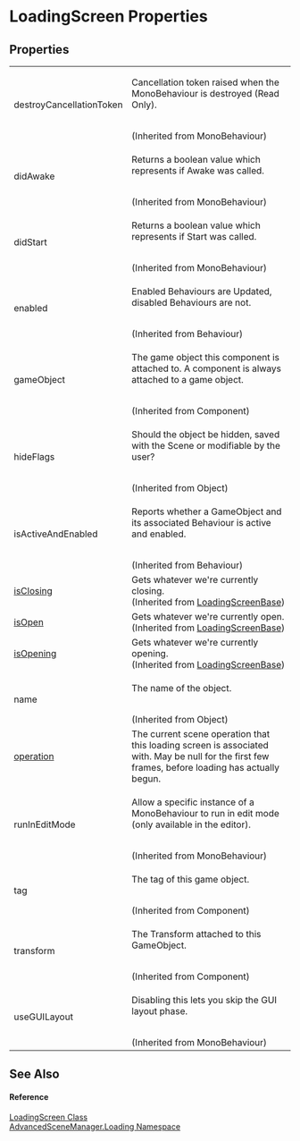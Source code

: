# LoadingScreen Properties




## Properties
<table>
<tr>
<td>destroyCancellationToken</td>
<td><p>Cancellation token raised when the MonoBehaviour is destroyed (Read Only).</p><br />(Inherited from MonoBehaviour)</td></tr>
<tr>
<td>didAwake</td>
<td><p>Returns a boolean value which represents if Awake was called.</p><br />(Inherited from MonoBehaviour)</td></tr>
<tr>
<td>didStart</td>
<td><p>Returns a boolean value which represents if Start was called.</p><br />(Inherited from MonoBehaviour)</td></tr>
<tr>
<td>enabled</td>
<td><p>Enabled Behaviours are Updated, disabled Behaviours are not.</p><br />(Inherited from Behaviour)</td></tr>
<tr>
<td>gameObject</td>
<td><p>The game object this component is attached to. A component is always attached to a game object.</p><br />(Inherited from Component)</td></tr>
<tr>
<td>hideFlags</td>
<td><p>Should the object be hidden, saved with the Scene or modifiable by the user?</p><br />(Inherited from Object)</td></tr>
<tr>
<td>isActiveAndEnabled</td>
<td><p>Reports whether a GameObject and its associated Behaviour is active and enabled.</p><br />(Inherited from Behaviour)</td></tr>
<tr>
<td><a href="P_AdvancedSceneManager_Loading_LoadingScreenBase_isClosing">isClosing</a></td>
<td>Gets whatever we're currently closing.<br />(Inherited from <a href="T_AdvancedSceneManager_Loading_LoadingScreenBase">LoadingScreenBase</a>)</td></tr>
<tr>
<td><a href="P_AdvancedSceneManager_Loading_LoadingScreenBase_isOpen">isOpen</a></td>
<td>Gets whatever we're currently open.<br />(Inherited from <a href="T_AdvancedSceneManager_Loading_LoadingScreenBase">LoadingScreenBase</a>)</td></tr>
<tr>
<td><a href="P_AdvancedSceneManager_Loading_LoadingScreenBase_isOpening">isOpening</a></td>
<td>Gets whatever we're currently opening.<br />(Inherited from <a href="T_AdvancedSceneManager_Loading_LoadingScreenBase">LoadingScreenBase</a>)</td></tr>
<tr>
<td>name</td>
<td><p>The name of the object.</p><br />(Inherited from Object)</td></tr>
<tr>
<td><a href="P_AdvancedSceneManager_Loading_LoadingScreen_operation">operation</a></td>
<td>The current scene operation that this loading screen is associated with. May be null for the first few frames, before loading has actually begun.</td></tr>
<tr>
<td>runInEditMode</td>
<td><p>Allow a specific instance of a MonoBehaviour to run in edit mode (only available in the editor).</p><br />(Inherited from MonoBehaviour)</td></tr>
<tr>
<td>tag</td>
<td><p>The tag of this game object.</p><br />(Inherited from Component)</td></tr>
<tr>
<td>transform</td>
<td><p>The Transform attached to this GameObject.</p><br />(Inherited from Component)</td></tr>
<tr>
<td>useGUILayout</td>
<td><p>Disabling this lets you skip the GUI layout phase.</p><br />(Inherited from MonoBehaviour)</td></tr>
</table>

## See Also


#### Reference
<a href="T_AdvancedSceneManager_Loading_LoadingScreen">LoadingScreen Class</a>  
<a href="N_AdvancedSceneManager_Loading">AdvancedSceneManager.Loading Namespace</a>  
